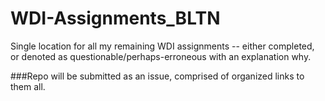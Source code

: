 # WDI-Assignments_BLTN
Single location for all my remaining WDI assignments -- either completed, or denoted as questionable/perhaps-erroneous with an explanation why. 

###Repo will be submitted as an issue, comprised of organized links to them all.

